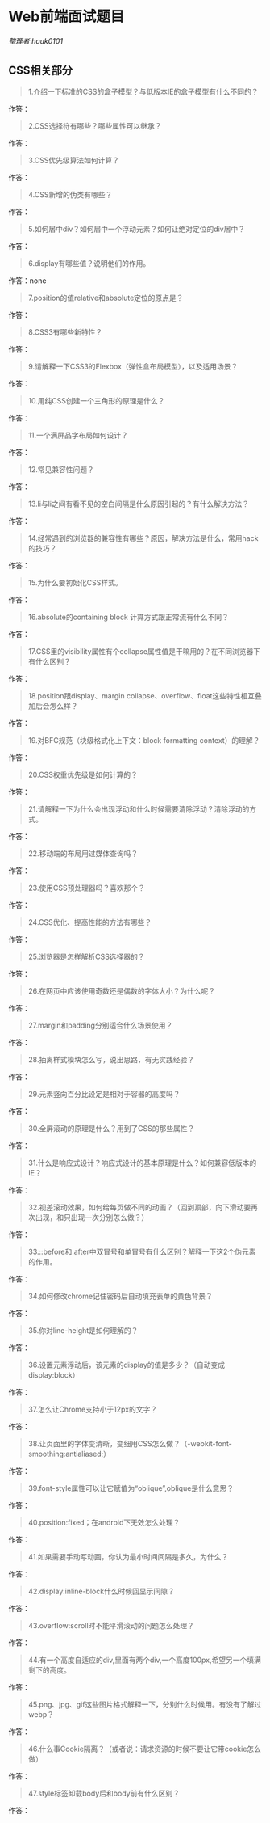 # Web前端面试题目
###### 整理者 hauk0101
## CSS相关部分

>1.介绍一下标准的CSS的盒子模型？与低版本IE的盒子模型有什么不同的？

作答：

>2.CSS选择符有哪些？哪些属性可以继承？

作答：

>3.CSS优先级算法如何计算？

作答：

>4.CSS新增的伪类有哪些？

作答：

>5.如何居中div？如何居中一个浮动元素？如何让绝对定位的div居中？

作答：

>6.display有哪些值？说明他们的作用。

作答：none

>7.position的值relative和absolute定位的原点是？

作答：

>8.CSS3有哪些新特性？

作答：

>9.请解释一下CSS3的Flexbox（弹性盒布局模型），以及适用场景？

作答：

>10.用纯CSS创建一个三角形的原理是什么？

作答：

>11.一个满屏品字布局如何设计？

作答：

>12.常见兼容性问题？

作答：

>13.li与li之间有看不见的空白间隔是什么原因引起的？有什么解决方法？

作答：

>14.经常遇到的浏览器的兼容性有哪些？原因，解决方法是什么，常用hack的技巧？

作答：

>15.为什么要初始化CSS样式。

作答：

>16.absolute的containing block 计算方式跟正常流有什么不同？

作答：

>17.CSS里的visibility属性有个collapse属性值是干嘛用的？在不同浏览器下有什么区别？

作答：

>18.position跟display、margin collapse、overflow、float这些特性相互叠加后会怎么样？

作答：

>19.对BFC规范（块级格式化上下文：block formatting context）的理解？

作答：

>20.CSS权重优先级是如何计算的？

作答：

>21.请解释一下为什么会出现浮动和什么时候需要清除浮动？清除浮动的方式。

作答：

>22.移动端的布局用过媒体查询吗？

作答：

>23.使用CSS预处理器吗？喜欢那个？

作答：

>24.CSS优化、提高性能的方法有哪些？

作答：

>25.浏览器是怎样解析CSS选择器的？

作答：

>26.在网页中应该使用奇数还是偶数的字体大小？为什么呢？

作答：

>27.margin和padding分别适合什么场景使用？

作答：

>28.抽离样式模块怎么写，说出思路，有无实践经验？

作答：

>29.元素竖向百分比设定是相对于容器的高度吗？

作答：

>30.全屏滚动的原理是什么？用到了CSS的那些属性？

作答：

>31.什么是响应式设计？响应式设计的基本原理是什么？如何兼容低版本的IE？

作答：

>32.视差滚动效果，如何给每页做不同的动画？（回到顶部，向下滑动要再次出现，和只出现一次分别怎么做？）

作答：

>33.::before和:after中双冒号和单冒号有什么区别？解释一下这2个伪元素的作用。

作答：

>34.如何修改chrome记住密码后自动填充表单的黄色背景？

作答：

>35.你对line-height是如何理解的？

作答：

>36.设置元素浮动后，该元素的display的值是多少？（自动变成display:block）

作答：

>37.怎么让Chrome支持小于12px的文字？

作答：

>38.让页面里的字体变清晰，变细用CSS怎么做？（-webkit-font-smoothing:antialiased;）

作答： 

>39.font-style属性可以让它赋值为“oblique”,oblique是什么意思？

作答：

>40.position:fixed；在android下无效怎么处理？

作答：

>41.如果需要手动写动画，你认为最小时间间隔是多久，为什么？

作答：

>42.display:inline-block什么时候回显示间隙？

作答：

>43.overflow:scroll时不能平滑滚动的问题怎么处理？

作答：

>44.有一个高度自适应的div,里面有两个div,一个高度100px,希望另一个填满剩下的高度。

作答：

>45.png、jpg、gif这些图片格式解释一下，分别什么时候用。有没有了解过webp？

作答：

>46.什么事Cookie隔离？（或者说：请求资源的时候不要让它带cookie怎么做）

作答：

>47.style标签卸载body后和body前有什么区别？

作答：
